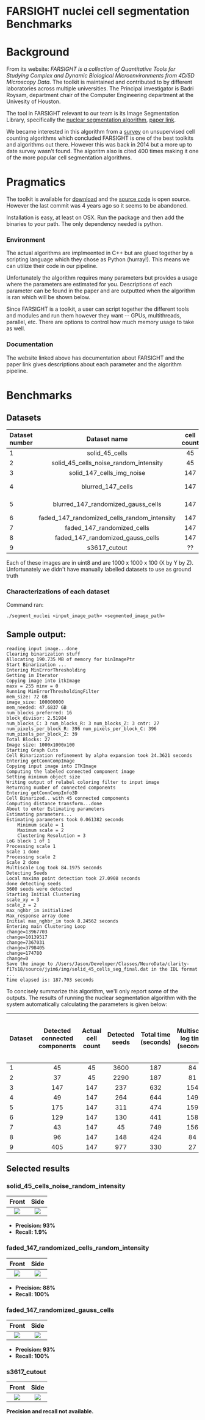 # FARSIGHT nuclei cell segmentation Benchmarks
# Background
From its website: *FARSIGHT is a collection of Quantitative Tools for Studying Complex and Dynamic Biological Microenvironments from 4D/5D Microscopy Data.*
The toolkit is maintained and contributed to by different laboratories across multiple universities. The Principal investigator is Badri Roysam, department chair of the Computer Engineering department at the Univesity of Houston.

The tool in FARSIGHT relevant to our team is its Image Segmentation Library, specifically the [nuclear segmentation algorithm](http://www.farsight-toolkit.org/wiki/Nuclear_Segmentation), [paper link](http://ieeexplore.ieee.org/stamp/stamp.jsp?arnumber=5306149). 

We became interested in this algorithm from a [survey](https://www.frontiersin.org/articles/10.3389/fnana.2014.00027/full) on unsupervised cell counting algorithms which concluded FARSIGHT is one of the best toolkits and algorithms out there. However this was back in 2014 but a more up to date survey wasn't found. The algoritm also is cited 400 times making it one of the more popular cell segmentation algorithms.

# Pragmatics 

The toolkit is available for [download](http://www.farsight-toolkit.org/wiki/Special:FarsightDownloads) and the [source code](https://github.com/hocheung20/farsight) is open source. However the last commit was 4 years ago so it seems to be abandoned. 

Installation is easy, at least on OSX. Run the package and then add the binaries to your path. The only dependency needed is python. 

### Environment
The actual algorithms are implmeented in C++ but are glued together by a scripting language which they chose as Python (hurray!). This means we can utilize their code in our pipeline. 


Unfortunately the algorithm requires many parameters but provides a usage where the parameters are estimated for you. Descriptions of each parameter can be found in the paper and are outputted when the algorithm is ran which will be shown below.

Since FARSIGHT is a toolkit, a user can script together the different tools and modules and run them however they want -- GPUs, multithreads, parallel, etc. There are options to control how much memory usage to take as well.

### Documentation 
The website linked above has documentation about FARSIGHT and the paper link gives descriptions about each parameter and the algorithm pipeline. 

# Benchmarks

## Datasets
| Dataset number | Dataset name | cell count | noisy | center distribution | cell intensity | type of data
| ------- |:--------------:|:------------:|:---------------:|:-----------:|:-------------:|:---------:|
| 1       | solid_45_cells                              | 45    | No        | fixed array   | solid         | generated
| 2       | solid_45_cells_noise_random_intensity       | 45    | Yes       | fixed array   | solid         | generated
| 3       | solid_147_cells_img_noise                   | 147   | Yes       | fixed array   | solid         | generated
| 4       | blurred_147_cells                           | 147   | No        | fixed array   | gauss blurred | generated
| 5       | blurred_147_randomized_gauss_cells          | 147   | No        | gaussian      | gauss blurred | generated
| 6       | faded_147_randomized_cells_random_intensity | 147   | No        | uniform       | faded         | generated
| 7       | faded_147_randomized_cells                  | 147   | No        | uniform       | faded         | generated
| 8       | faded_147_randomized_gauss_cells            | 147   | No        | gaussian      | faded         | generated
| 9       | s3617_cutout                                | ??    | artifacts | random        | ??            | generated


<!-- * Toy datasets (listed in order from easiest to hardest):
    1. solid_45_cells.tif
    2. solid_45_cells_noise_random_intensity.tif
    3. solid_147_cells_img_noise.tif 
    4. blurred_147_cells.tif
    5. blurred_147_randomized_gauss_cells.tif
    6. faded_147_randomized_cells_random_intensity.tif
    7. faded_147_randomized_cells.tif
    8. faded_147_randomized_gauss_cells.tif

* Real (test) datasets:

    9. s3617_cutout.tif -->

Each of these images are in uint8 and are 1000 x 1000 x 100 (X by Y by Z).
Unfortunately we didn't have manually labelled datasets to use as ground truth

### Characterizations of each dataset


Command ran:
```
./segment_nuclei <input_image_path> <segmented_image_path>
```

## Sample output:

```
reading input image...done
Clearing binarization stuff
Allocating 190.735 MB of memory for binImagePtr
Start Binarization ...
Entering MinErrorThresholding
Getting im Iterator
Copying image into itkImage
maxv = 255 minv = 0
Running MinErrorThresholdingFilter
mem_size: 72 GB
image_size: 100000000
mem_needed: 47.6837 GB
num_blocks_preferred: 16
block_divisor: 2.51984
num_blocks_C: 3 num_blocks_R: 3 num_blocks_Z: 3 cntr: 27
num_pixels_per_block_R: 396 num_pixels_per_block_C: 396 num_pixels_per_block_Z: 39
Total Blocks: 27
Image size: 1000x1000x100
Starting Graph Cuts
Cell Binarization refinement by alpha expansion took 24.3621 seconds
Entering getConnCompImage
Copying input image into ITKImage
Computing the labeled connected component image
Setting minimum object size
Writing output of relabel coloring filter to input image
Returning number of connected components
Entering getConnCompInfo3D
Cell Binarized.. with 45 connected components
Computing distance transform...done
About to enter Estimating parameters
Estimating parameters...
Estimating parameters took 0.061382 seconds
    Minimum scale = 1
    Maximum scale = 2
    Clustering Resolution = 3
LoG block 1 of 1
Processing scale 1
Scale 1 done
Processing scale 2
Scale 2 done
Multiscale Log took 84.1975 seconds
Detecting Seeds
Local maxima point detection took 27.0908 seconds
done detecting seeds
3600 seeds were detected
Starting Initial Clustering
scale_xy = 3
scale_z = 2
max_nghbr_im initialized
Max_response array done
Initial max_nghbr_im took 8.24562 seconds
Entering main Clustering Loop
change=13967703
change=10139517
change=7367031
change=3798405
change=174780
change=0
Save the image to /Users/Jason/Developer/Classes/NeuroData/clarity-f17s18/source/jyim6/img/solid_45_cells_seg_final.dat in the IDL format ...
Time elapsed is: 187.703 seconds
```

To concisely summarize this algorithm, we'll only report some of the outputs. The results of running the nuclear segmentation algorithm with the system automatically calculating the parameters is given below:

| Dataset | Detected connected components | Actual cell count | Detected seeds  | Total time (seconds) | Multiscale log time (seconds) |  Local maxima point detection time (seconds) |
| ------- |:--------------:|:------------:|:---------------:| :-------------------:|:-------------------:|:-----------:|
| 1       | 45           | 45              | 3600            | 187                  | 84       | 27
| 2       | 37           | 45              | 2290            | 187                  | 81       | 27
| 3       | 147          | 147             | 237             | 632                  | 154      | 193
| 4       | 49           | 147             | 264             | 644                  | 149      | 199
| 5       | 175          | 147             | 311             | 474                  | 159      | 85
| 6       | 129          | 147            | 130             | 441                  | 158      | 85 
| 7       | 43           | 147            | 45              | 749                  | 156      | 244 
| 8       | 96          | 147            | 148             | 424                  | 84       | 158 
| 9       | 405          | 147            | 977             | 330                  | 27       | 27


## Selected results

### **solid_45_cells_noise_random_intensity**


 Front             |   Side
:-------------------------:|:-------------------------:
![](https://user-images.githubusercontent.com/8682187/31305857-553da7ca-ab11-11e7-9019-b8f2c14c1d1f.png) |![](https://user-images.githubusercontent.com/8682187/31305858-553e911c-ab11-11e7-856c-12d2e47b8bf6.png)

* **Precision: 93%**
* **Recall: 1.9%**




### **faded_147_randomized_cells_random_intensity**

 Front             |   Side
:-------------------------:|:-------------------------:
 ![](https://user-images.githubusercontent.com/8682187/31305861-553f0520-ab11-11e7-9c7b-b2612d0b6392.png)|![](https://user-images.githubusercontent.com/8682187/31305859-553ebaca-ab11-11e7-9fdb-59dc361d17d1.png)

* **Precision: 88%**
* **Recall: 100%**

### **faded_147_randomized_gauss_cells**

 Front             |   Side
:-------------------------:|:-------------------------:
 ![](https://user-images.githubusercontent.com/8682187/31306018-feb66f46-ab14-11e7-92b3-e28d00e6f2b8.png)|![](https://user-images.githubusercontent.com/8682187/31306017-feb2078a-ab14-11e7-9eab-455902226bb2.png)

* **Precision: 93%**
* **Recall: 100%**


### **s3617_cutout**

 Front             |   Side
:-------------------------:|:-------------------------:
 ![](https://user-images.githubusercontent.com/8682187/31305862-553f203c-ab11-11e7-9222-5e10d491dc37.png)|![](https://user-images.githubusercontent.com/8682187/31305860-553ec2fe-ab11-11e7-9075-ba5fcf45957a.png)

**Precision and recall not available.**







